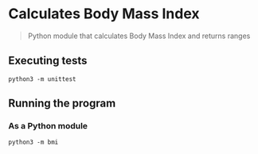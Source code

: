 # Calculates Body Mass Index
> Python module that calculates Body Mass Index and returns ranges 

## Executing tests
`python3 -m unittest`

## Running the program

### As a Python module
`python3 -m bmi`